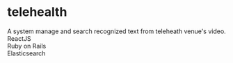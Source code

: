 # telehealth
A system manage and search recognized text from teleheath venue's video.  
ReactJS  
Ruby on Rails  
Elasticsearch
